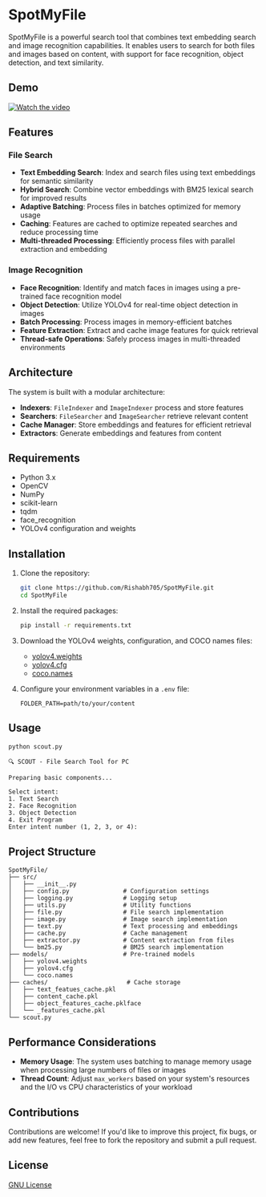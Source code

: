 # SpotMyFile

SpotMyFile is a powerful search tool that combines text embedding search and image recognition capabilities. It enables users to search for both files and images based on content, with support for face recognition, object detection, and text similarity.

## Demo
[![Watch the video](https://raw.githubusercontent.com/Rishabh705/SpotMyFile/master/assets/thumbnail.jpg)](https://raw.githubusercontent.com/Rishabh705/SpotMyFile/master/assets/video.mp4)

## Features

### File Search
- **Text Embedding Search**: Index and search files using text embeddings for semantic similarity
- **Hybrid Search**: Combine vector embeddings with BM25 lexical search for improved results
- **Adaptive Batching**: Process files in batches optimized for memory usage
- **Caching**: Features are cached to optimize repeated searches and reduce processing time
- **Multi-threaded Processing**: Efficiently process files with parallel extraction and embedding

### Image Recognition
- **Face Recognition**: Identify and match faces in images using a pre-trained face recognition model
- **Object Detection**: Utilize YOLOv4 for real-time object detection in images
- **Batch Processing**: Process images in memory-efficient batches
- **Feature Extraction**: Extract and cache image features for quick retrieval
- **Thread-safe Operations**: Safely process images in multi-threaded environments

## Architecture

The system is built with a modular architecture:

- **Indexers**: `FileIndexer` and `ImageIndexer` process and store features
- **Searchers**: `FileSearcher` and `ImageSearcher` retrieve relevant content
- **Cache Manager**: Store embeddings and features for efficient retrieval
- **Extractors**: Generate embeddings and features from content

## Requirements

- Python 3.x
- OpenCV
- NumPy
- scikit-learn
- tqdm
- face_recognition
- YOLOv4 configuration and weights

## Installation

1. Clone the repository:

   ```bash
   git clone https://github.com/Rishabh705/SpotMyFile.git
   cd SpotMyFile
   ```

2. Install the required packages:

   ```bash
   pip install -r requirements.txt
   ```

3. Download the YOLOv4 weights, configuration, and COCO names files:

   - [yolov4.weights](https://github.com/AlexeyAB/darknet/releases/download/yolov4/yolov4.weights)
   - [yolov4.cfg](https://github.com/AlexeyAB/darknet/blob/master/cfg/yolov4.cfg?raw=true)
   - [coco.names](https://github.com/pjreddie/darknet/blob/master/data/coco.names?raw=true)

4. Configure your environment variables in a `.env` file:

   ```env
   FOLDER_PATH=path/to/your/content
   ```

## Usage


```bash
python scout.py
```
```
🔍 SCOUT - File Search Tool for PC

Preparing basic components...

Select intent:
1. Text Search
2. Face Recognition
3. Object Detection
4. Exit Program
Enter intent number (1, 2, 3, or 4): 
```
## Project Structure

```
SpotMyFile/
├── src/
│   ├── __init__.py
│   ├── config.py               # Configuration settings
│   ├── logging.py              # Logging setup
│   ├── utils.py                # Utility functions
│   ├── file.py                 # File search implementation
│   ├── image.py                # Image search implementation
│   ├── text.py                 # Text processing and embeddings
│   ├── cache.py                # Cache management
│   ├── extractor.py            # Content extraction from files
│   └── bm25.py                 # BM25 search implementation
├── models/                     # Pre-trained models
│   ├── yolov4.weights
│   ├── yolov4.cfg
│   └── coco.names
├── caches/                      # Cache storage
│   ├── text_featues_cache.pkl
│   ├── content_cache.pkl
│   ├── object_features_cache.pklface
│   └── _features_cache.pkl
└── scout.py
```

## Performance Considerations

- **Memory Usage**: The system uses batching to manage memory usage when processing large numbers of files or images
- **Thread Count**: Adjust `max_workers` based on your system's resources and the I/O vs CPU characteristics of your workload

## Contributions
Contributions are welcome! If you'd like to improve this project, fix bugs, or add new features, feel free to fork the repository and submit a pull request.

## License

[GNU License](LICENSE)

